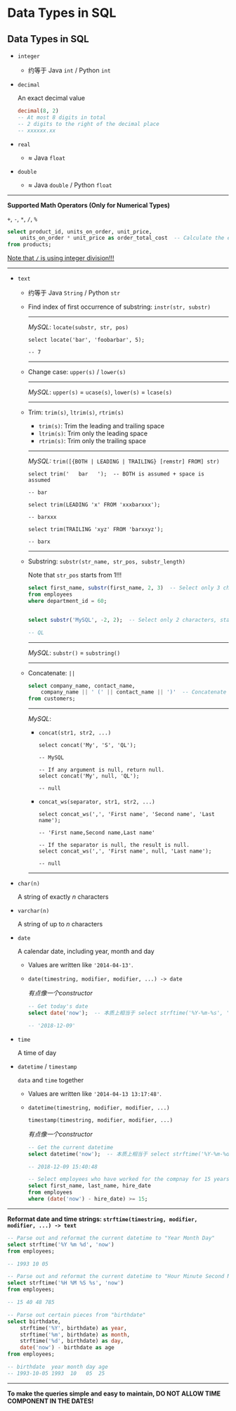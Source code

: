 # Data Types in SQL

## Data Types in SQL

- `integer`

  - 约等于 Java `int` / Python `int`

- `decimal`

  An exact decimal value

  ```sql
  decimal(8, 2)
  -- At most 8 digits in total
  -- 2 digits to the right of the decimal place
  -- xxxxxx.xx
  ```

- `real`

  - $\approx$ Java `float`

- `double`

  - $\approx$ Java `double` / Python `float`

------

**Supported Math Operators (Only for Numerical Types)**

`+`, `-`, `*`, `/`, `%`

```sql
select product_id, units_on_order, unit_price,
	units_on_order * unit_price as order_total_cost  -- Calculate the each order's total cost
from products;
```

<u>Note that `/` is using integer division!!!</u>

------

- `text`

  - 约等于 Java `String` / Python `str`

  - Find index of first occurrence of substring: `instr(str, substr)`

    ***

    *MySQL*: `locate(substr, str, pos)`

    ```mysql
    select locate('bar', 'foobarbar', 5);
    
    -- 7
    ```

    ***

  - Change case: `upper(s)` / `lower(s)`

    ***

    *MySQL*: `upper(s)` = `ucase(s)`, `lower(s)` = `lcase(s)`

    ***

  - Trim: `trim(s)`, `ltrim(s)`, `rtrim(s)`

    - `trim(s)`: Trim the leading and trailing space
    - `ltrim(s)`: Trim only the leading space
    - `rtrim(s)`: Trim only the trailing space

    ***

    *MySQL:* `trim([{BOTH | LEADING | TRAILING} [remstr] FROM] str)`

    ```mysql
    select trim('   bar   ');  -- BOTH is assumed + space is assumed
    
    -- bar
    
    select trim(LEADING 'x' FROM 'xxxbarxxx');
    
    -- barxxx
    
    select trim(TRAILING 'xyz' FROM 'barxxyz');
    
    -- barx
    ```

    ***

  - Substring: `substr(str_name, str_pos, substr_length)`

    Note that `str_pos` starts from 1!!!

    ```sql
    select first_name, substr(first_name, 2, 3)  -- Select only 3 characters, starting from the 2nd character
    from employees
    where department_id = 60;
    
    
    select substr('MySQL', -2, 2);  -- Select only 2 characters, starting from the 1st character from the right
    
    -- QL
    ```

    ***

    *MySQL*: `substr()` = `substring()`

    ***

  - Concatenate: `||`

    ```sql
    select company_name, contact_name,
        company_name || ' (' || contact_name || ')'  -- Concatenate "company_name" and "contact_name"
    from customers;
    ```

    ***

    *MySQL*:

    * `concat(str1, str2, ...)`

      ```mysql
      select concat('My', 'S', 'QL');
      
      -- MySQL
      
      -- If any argument is null, return null.
      select concat('My', null, 'QL');
      
      -- null
      ```

    * `concat_ws(separator, str1, str2, ...)`

      ```mysql
      select concat_ws(',', 'First name', 'Second name', 'Last name');
      
      -- 'First name,Second name,Last name'
      
      -- If the separator is null, the result is null.
      select concat_ws(',', 'First name', null, 'Last name');
      
      -- null
      ```

    ***

- `char(n)`

  A string of exactly *n* characters

- `varchar(n)`

  A string of up to *n* characters

- `date`

  A calendar date, including year, month and day

  - Values are written like `'2014-04-13'`.

  - `date(timestring, modifier, modifier, ...) -> date`

    *有点像一个constructor*

    ```sql
    -- Get today's date
    select date('now');  -- 本质上相当于 select strftime('%Y-%m-%s', 'now')
    
    -- '2018-12-09'
    ```

- `time`

  A time of day

- `datetime` / `timestamp`

  `data` and `time` together

  - Values are written like `'2014-04-13 13:17:48'`.

  - `datetime(timestring, modifier, modifier, ...)`

    `timestamp(timestring, modifier, modifier, ...)`

    *有点像一个constructor*

    ```sql
    -- Get the current datetime
    select datetime('now');  -- 本质上相当于 select strftime('%Y-%m-%d %H-%M-%S', 'now')
    
    -- 2018-12-09 15:40:48
    ```

    ```sql
    -- Select employees who have worked for the compnay for 15 years or more
    select first_name, last_name, hire_date
    from employees
    where (date('now') - hire_date) >= 15;
    ```

------

**Reformat date and time strings: `strftime(timestring, modifier, modifier, ...) -> text`**

```sql
-- Parse out and reformat the current datetime to "Year Month Day"
select strftime('%Y %m %d', 'now')
from employees;

-- 1993 10 05
```

```sql
-- Parse out and reformat the current datetime to "Hour Minute Second Millisecond"
select strftime('%H %M %S %s', 'now')
from employees;

-- 15 40 48 785
```

```sql
-- Parse out certain pieces from "birthdate"
select birthdate,
    strftime('%Y', birthdate) as year,
    strftime('%m', birthdate) as month,
    strftime('%d', birthdate) as day,
    date('now') - birthdate as age
from employees;

-- birthdate  year month day age
-- 1993-10-05 1993  10   05  25
```

------

**To make the queries simple and easy to maintain, DO NOT ALLOW TIME COMPONENT IN THE DATES!**